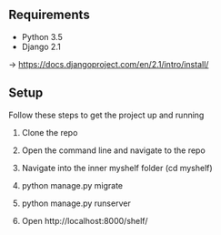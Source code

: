 ## Requirements

- Python 3.5
- Django 2.1

-> https://docs.djangoproject.com/en/2.1/intro/install/

## Setup

Follow these steps to get the project up and running

1. Clone the repo

2. Open the command line and navigate to the repo

3. Navigate into the inner myshelf folder (cd myshelf)

4. python manage.py migrate

5. python manage.py runserver

6. Open http://localhost:8000/shelf/
